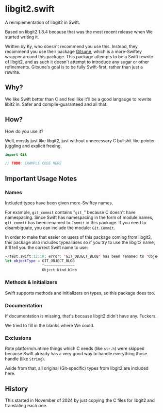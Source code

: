 #  libgit2.swift

A reimplementation of libgit2 in Swift.

Based on libgit2 1.8.4 because that was the most recent release when We started writing it.

Written by Ky, who doesn't recommend you use this. Instead, they recommend you use their package [Gitsune](https://GitHub.com/KyLeggiero/Gitsune), which is a more-Swiftey wrapper around this package.
This package attempts to be a Swift rewrite of libgit2, and as such it doesn't attempt to introduce any sugar or other refinements. Gitsune's goal is to be fully Swift-first, rather than just a rewrite.



## Why?

We like Swift better than C and feel like it'll be a good langauge to rewrite libit2 in. Safer and compile-guaranteed and all that.



## How?

How do you use it?

Well, mostly just like libgit2, just without unnecessary C bullshit like pointer-juggling and explicit freeing.

```swift
import Git

// TODO: EXAMPLE CODE HERE
```



## Important Usage Notes

### Names

Included types have been given more-Swiftey names.

For example, `git_commit` contains "`git_`"  because C doesn't have namespacing.
Since Swift has namespacing in the form of module names, `git_commit` has been renamed to `Commit` in this package. If you need to disambiguate, you can include the module: `Git.Commit`.

In order to make that easier on users of this package coming from libgit2, this package also includes typealiases so if you try to use the libgit2 name, it'll tell you the correct Swift name to use:

```swift
~/test.swift:12:18: error: 'GIT_OBJECT_BLOB' has been renamed to 'Object.Kind.blob'
let objectType = GIT_OBJECT_BLOB
                 ^~~~~~~~~~~~~~~
                 Object.Kind.blob
```


### Methods & Initializers

Swift supports methods and initializers on types, so this package does too.


### Documentation

If documentation is missing, that's because libgit2 didn't have any. Fuckers.

We tried to fill in the blanks where We could.


### Exclusions

Rote platform/runtime things which C needs (like `str.h`) were skipped because Swift already has a very good way to handle everything those handle (like `String`).

Aside from that, all original (Git-specific) types from libgit2 are included here.



## History

This started in November of 2024 by just copying the C files for libgit2 and translating each one. 
